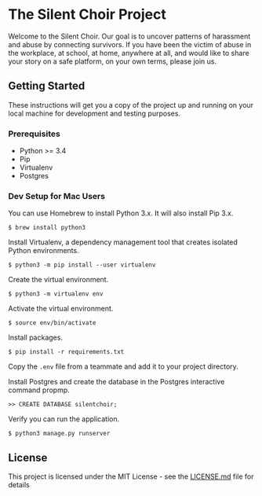 # The Silent Choir Project

Welcome to the Silent Choir. Our goal is to uncover patterns of harassment and abuse by connecting survivors.
If you have been the victim of abuse in the workplace, at school, at home, anywhere at all, and would like to share your story on a safe platform, on your own terms, please join us.

## Getting Started

These instructions will get you a copy of the project up and running on your local machine for development and testing purposes.

### Prerequisites

* Python >= 3.4
* Pip
* Virtualenv
* Postgres


### Dev Setup for Mac Users

You can use Homebrew to install Python 3.x. It will also install Pip 3.x.

```
$ brew install python3
```

Install Virtualenv, a dependency management tool that creates isolated Python environments.

```
$ python3 -m pip install --user virtualenv
```

Create the virtual environment.

```
$ python3 -m virtualenv env
```

Activate the virtual environment.

```
$ source env/bin/activate
```

Install packages.

```
$ pip install -r requirements.txt
```

Copy the `.env` file from a teammate and add it to your project directory.

Install Postgres and create the database in the Postgres interactive command propmp.

```
>> CREATE DATABASE silentchoir;
```

Verify you can run the application.

```
$ python3 manage.py runserver
```


## License

This project is licensed under the MIT License - see the [LICENSE.md](LICENSE.md) file for details
